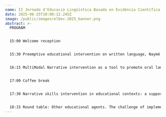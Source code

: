 ```yaml
---
name: II Jornada d'Educació Lingüística Basada en Evidència Científica
date: 2025-06-25T10:00:12.245Z
image: /public/images/elbec-2025_banner.png
abstract: >-
  P﻿ROGRAM


  1﻿5:00 Welcome reception


  1﻿5:30 Preemptive educational intervention on written language, Naymé Salas, IP elbec, UAB


  1﻿6:15 MultiModal Narrative intervention as a tool to promote oral language skills in children, Júlia Florit, UPF


  1﻿7:00 Coffee break


  1﻿7:30 Narrative skills intervention in educational contexts: a support system across multiple levels, Víctor Acosta, Univ. de La Laguna


  1﻿8:15 Round table: Other educational agents. The challenge of implementing scientific evidence in educational decisions. Joan Cuevas, Fundació Bofill; Anna Llauradó, educator and researcher; Jordi Serarols, deputy director of Research and Digital Culture, Dept. d’Educació
---
```

